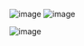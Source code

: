 ![image](https://github.com/MrUmmataliyev/fullweb_material/assets/145908814/a123293e-c817-4291-9f09-c880ce21639f)
![image](https://github.com/MrUmmataliyev/fullweb_material/assets/145908814/0abb4b11-c559-43c7-8684-021e15479295)

![image](https://github.com/MrUmmataliyev/fullweb_material/assets/145908814/7cb47259-1d26-4ac2-babd-a68b639ab2c9)

